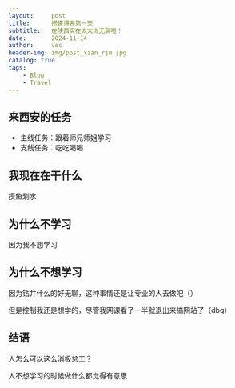 ```yaml
---
layout:     post
title:      搭建博客第一天
subtitle:   在陕西实在太太太无聊啦！
date:       2024-11-14
author:     vec
header-img: img/post_xian_rjm.jpg
catalog: true
tags:
    - Blog
    - Travel
---
```


## 来西安的任务

- 主线任务：跟着师兄师姐学习
- 支线任务：吃吃喝喝

## 我现在在干什么

摸鱼划水

## 为什么不学习

因为我不想学习

## 为什么不想学习

因为钻井什么的好无聊，这种事情还是让专业的人去做吧（）

但是控制我还是想学的，尽管我网课看了一半就退出来搞网站了（dbq）

## 结语

人怎么可以这么消极怠工？

人不想学习的时候做什么都觉得有意思
